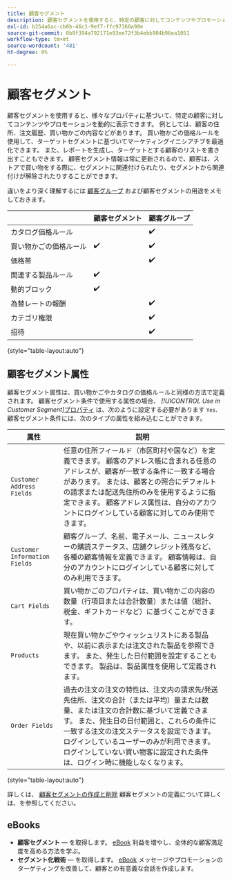 ```yaml
---
title: 顧客セグメント
description: 顧客セグメントを使用すると、特定の顧客に対してコンテンツやプロモーションを動的に表示できます。
exl-id: b254a6ac-cb0b-46c1-9ef7-ffc97360a98e
source-git-commit: 0b9f394a792171e93ee72f3b4ebb904b96ea1051
workflow-type: tm+mt
source-wordcount: '481'
ht-degree: 0%

---
```


# 顧客セグメント

顧客セグメントを使用すると、様々なプロパティに基づいて、特定の顧客に対してコンテンツやプロモーションを動的に表示できます。 例としては、顧客の住所、注文履歴、買い物かごの内容などがあります。 買い物かごの価格ルールを使用して、ターゲットセグメントに基づいてマーケティングイニシアチブを最適化できます。 また、レポートを生成し、ターゲットとする顧客のリストを書き出すこともできます。 顧客セグメント情報は常に更新されるので、顧客は、ストアで買い物をする際に、セグメントに関連付けられたり、セグメントから関連付けが解除されたりすることができます。

違いをより深く理解するには [顧客グループ](../customers/customer-groups.md) および顧客セグメントの用途をメモしておきます。

|  | 顧客セグメント | 顧客グループ |
|--- |--- |--- |
| カタログ価格ルール |  | ✔️ |
| 買い物かごの価格ルール | ✔️ | ✔️ |
| 価格帯 |  | ✔️ |
| 関連する製品ルール | ✔️ |  |
| 動的ブロック | ✔️ |  |
| 為替レートの報酬 |  | ✔️ |
| カテゴリ権限 |  | ✔️ |
| 招待 |  | ✔️ |

{style="table-layout:auto"}

## 顧客セグメント属性

顧客セグメント属性は、買い物かごやカタログの価格ルールと同様の方法で定義されます。 顧客セグメント条件で使用する属性の場合、 _[!UICONTROL Use in Customer Segment]_[プロパティ](attribute-properties.md#) は、次のように設定する必要があります `Yes`. 顧客セグメント条件には、次のタイプの属性を組み込むことができます。

| 属性 | 説明 |
|---|---|
| `Customer Address Fields` | 任意の住所フィールド（市区町村や国など）を定義できます。 顧客のアドレス帳に含まれる任意のアドレスが、顧客が一致する条件に一致する場合があります。 または、顧客との照合にデフォルトの請求または配送先住所のみを使用するように指定できます。 顧客アドレス属性は、自分のアカウントにログインしている顧客に対してのみ使用できます。 |
| `Customer Information Fields` | 顧客グループ、名前、電子メール、ニュースレターの購読ステータス、店舗クレジット残高など、各種の顧客情報を定義できます。 顧客情報は、自分のアカウントにログインしている顧客に対してのみ利用できます。 |
| `Cart Fields` | 買い物かごのプロパティは、買い物かごの内容の数量（行項目または合計数量）または値（総計、税金、ギフトカードなど）に基づくことができます。 |
| `Products` | 現在買い物かごやウィッシュリストにある製品や、以前に表示または注文された製品を参照できます。 また、発生した日付範囲を設定することもできます。 製品は、製品属性を使用して定義されます。 |
| `Order Fields` | 過去の注文の注文の特性は、注文内の請求先/発送先住所、注文の合計（または平均）量または数量、または注文の合計数に基づいて定義できます。 また、発生日の日付範囲と、これらの条件に一致する注文の注文ステータスを設定できます。 ログインしているユーザーのみが利用できます。 ログインしていない買い物客に設定された条件は、ログイン時に機能しなくなります。 |

{style="table-layout:auto"}

詳しくは、 [顧客セグメントの作成と削除](../customers/customer-segment-create.md) 顧客セグメントの定義について詳しくは、を参照してください。

## eBooks

- **顧客セグメント**  — を取得します。 [eBook](https://business.adobe.com/resources/identifying-your-most-profitable-customers-introduction-customer-segmentation.html) 利益を増やし、全体的な顧客満足度を高める方法を学ぶ。
- **セグメント化戦術**  — を取得します。 [eBook](https://business.adobe.com/resources/3-segmentation-tactics-ignite-conversion.html) メッセージやプロモーションのターゲティングを改善して、顧客との有意義な会話を作成します。
